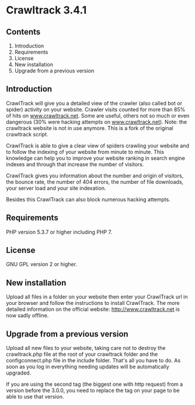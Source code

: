 Crawltrack 3.4.1
================

Contents
--------
1. Introduction
2. Requirements
3. License
4. New installation
5. Upgrade from a previous version


Introduction
------------
CrawlTrack will give you a detailed view of the crawler (also called bot or spider)
activity on your website.
Crawler visits counted for more than 85% of hits on www.crawltrack.net. Some are useful,
others not so much or even dangerous (30% were hacking attempts on www.crawltrack.net).
Note: the crawltrack website is not in use anymore. This is a fork of the original
crawltrack script.

CrawlTrack is able to give a clear view of spiders crawling your website and to follow
the indexing of your website from minute to minute.
This knowledge can help you to improve your website ranking in search engine indexes
and through that increase the number of visitors.

CrawlTrack gives you information about the number and origin of visitors, the bounce rate,
the number of 404 errors, the number of file downloads, your server load and your site
indexation.

Besides this CrawlTrack can also block numerous hacking attempts.

Requirements
------------
PHP version 5.3.7 or higher including PHP 7.


License
-------
GNU GPL version 2 or higher.


New installation
----------------
Upload all files in a folder on your website then enter your CrawlTrack url in your
browser and follow the instructions to install CrawlTrack.
The more detailed information on the official website: http://www.crawltrack.net is
now sadly offline.


Upgrade from a previous version
-------------------------------
Upload all new files to your website, taking care not to destroy the crawltrack.php file at the root
of your crawltrack folder and the configconnect.php file in the include folder.
That's all you have to do. As soon as you log in everything needing updates will be
automatically upgraded.

If you are using the second tag (the biggest one with http request) from a version before the 3.0.0,
you need to replace the tag on your page to be able to use that version.
